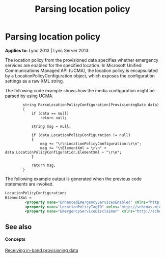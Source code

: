 ﻿---
title: Parsing location policy
TOCTitle: Parsing location policy
ms:assetid: 773c5666-2e80-47a7-8889-25fbc02f1f20
ms:mtpsurl: https://msdn.microsoft.com/library/Dn454648(v=office.15)
ms:contentKeyID: 57093267
ms.date: 07/24/2014
mtps_version: v=office.15
dev_langs:
- xml
---

# Parsing location policy


**Applies to:** Lync 2013 | Lync Server 2013

The location policy from the provisioned data specifies whether emergency services are enabled for the specified location. In Microsoft Unified Communications Managed API (UCMA), the location policy is encapsulated by a LocationPolicyConfiguration object, which exposes the configuration settings as a raw XML string.

The following code example shows how the media configuration might be parsed by using UCMA.

``` 
        string ParseLocationPolicyConfiguration(ProvisioningData data)
        {
            if (data == null)
                return null;

            string msg = null;

            if (data.LocationPolicyConfiguration != null)
            {
                msg += "\r\nLocationPolicyConfiguration:\r\n";
                msg += "\tElementXml = \r\n" + data.LocationPolicyConfiguration.ElementXml + "\r\n";
            }

            return msg;
        }

```

The following example output is generated when the previous code statements are invoked.

```xml
LocationPolicyConfiguration:
ElementXml = 
         <property name="EnhancedEmergencyServicesEnabled" xmlns="http://schemas.microsoft.com/2006/09/sip/provisiongrouplist-notification">false</property>
         <property name="LocationPolicyTagID" xmlns="http://schemas.microsoft.com/2006/09/sip/provisiongrouplist-notification">user-tagid</property>
         <property name="EmergencyServiceDisclaimer" xmlns="http://schemas.microsoft.com/2006/09/sip/provisiongrouplist-notification">This location is used for emergency calls so please enter a location</property>
```

## See also

#### Concepts

[Receiving in-band provisioning data](receiving-in-band-provisioning-data.md)

